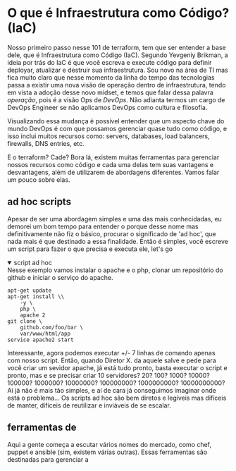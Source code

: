 # O que é Infraestrutura como Código? (IaC)

Nosso primeiro passo nesse 101 de terraform, tem que ser entender a base dele, que é
Infraestrutura como Código (IaC). Segundo Yevgeniy Brikman, a ideia por trás do IaC é
que você escreva e execute código para definir deployar, atualizar e destruir sua
infraestrutura.
Sou novo na área de TI mas fica muito claro que nesse momento da linha do tempo das
tecnologias passa a existir uma nova visão de operação dentro de infraestrutura, tendo
em vista a adoção desse novo midset, e temos que falar dessa palavra *operação*, pois é
a visão Ops de *DevOps*. Não adianta termos um cargo de DevOps Engineer se não aplicamos
DevOps como cultura e filosofia.

Visualizando essa mudança é possível entender que um aspecto chave do mundo DevOps
é com que possamos gerenciar quase tudo como código, e isso inclui muitos recursos como:
servers, databases, load balancers, firewalls, DNS entries, etc.

E o terraform? Cade? Bora lá, existem muitas ferramentas para gerenciar nossos recursos
como código e cada uma delas tem suas vantagens e desvantagens, além de utilizarem de
abordagens diferentes. Vamos falar um pouco sobre elas.

## ad hoc scripts

Apesar de ser uma abordagem simples e uma das mais conhecidadas, eu demorei um bom tempo
para entender o porque desse nome mas definitivamente não fiz o básico, procurar o
significado de 'ad hoc', que nada mais é que destinado a essa finalidade.
Então é simples, você escreve um script para fazer o que precisa e executa ele, let's go
<details open>
<summary class="summary">script ad hoc</summary>
Nesse exemplo vamos instalar o apache e o php, clonar um repositório do github e
iniciar o serviço do apache.

```
apt-get update
apt-get install \\
    -y \
    php \
    apache 2
git clone \
    github.com/foo/bar \
    var/www/html/app
service apache2 start
```

</details>

Interessante, agora podemos executar +/- 7 linhas de comando apenas com nosso script.
Então, quando Diretor X. da aquele salve e pede para você criar um sevidor apache, já
está tudo pronto, basta executar o script e pronto, mas e se precisar criar 10 servidores?
20? 100? 1000? 10000? 100000? 1000000? 10000000? 100000000? 1000000000? 10000000000?
Aí já não é mais tão simples, e aí de cara já conseguimos imaginar onde está o problema...
Os scripts ad hoc são bem diretos e legíveis mas difíceis de manter, difíceis de reutilizar
e inviáveis de se escalar.

## ferramentas de

Aqui a gente começa a escutar vários nomes do mercado, como chef, puppet e ansible
(sim, existem várias outras). Essas ferramentas são destinadas para gerenciar a
